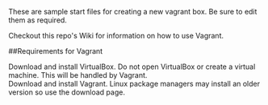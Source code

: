 These are sample start files for creating a new vagrant box. Be sure to edit them as required.  

Checkout this repo's Wiki for information on how to use Vagrant.

##Requirements for Vagrant

Download and install VirtualBox. Do not open VirtualBox or create a virtual machine. This will be handled by Vagrant.  
Download and install Vagrant. Linux package managers may install an older version so use the download page.
